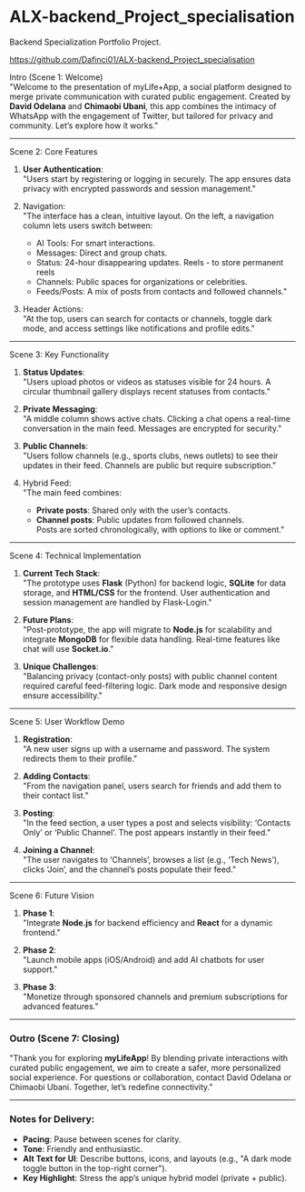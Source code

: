 # ALX-backend_Project_specialisation

Backend Specialization Portfolio Project.



https://github.com/Dafinci01/ALX-backend_Project_specialisation



Intro (Scene 1: Welcome)  
"Welcome to the presentation of myLife+App, a social platform designed to merge private communication with curated public engagement. Created by **David Odelana** and **Chimaobi Ubani**, this app combines the intimacy of WhatsApp with the engagement of Twitter, but tailored for privacy and community. Let’s explore how it works."

---

Scene 2: Core Features
1. **User Authentication**:  
   "Users start by registering or logging in securely. The app ensures data privacy with encrypted passwords and session management."  

2. Navigation:  
   "The interface has a clean, intuitive layout. On the left, a navigation column lets users switch between:  
   - AI Tools: For smart interactions.  
   - Messages: Direct and group chats.  
   - Status: 24-hour disappearing updates.
Reels - to store permanent reels   
   - Channels: Public spaces for organizations or celebrities.  
   - Feeds/Posts: A mix of posts from contacts and followed channels."  

3. Header Actions:  
   "At the top, users can search for contacts or channels, toggle dark mode, and access settings like notifications and profile edits."

---

Scene 3: Key Functionality 
1. **Status Updates**:  
   "Users upload photos or videos as statuses visible for 24 hours. A circular thumbnail gallery displays recent statuses from contacts."  

2. **Private Messaging**:  
   "A middle column shows active chats. Clicking a chat opens a real-time conversation in the main feed. Messages are encrypted for security."  

3. **Public Channels**:  
   "Users follow channels (e.g., sports clubs, news outlets) to see their updates in their feed. Channels are public but require subscription."  

4. Hybrid Feed:  
   "The main feed combines:  
   - **Private posts**: Shared only with the user’s contacts.  
   - **Channel posts**: Public updates from followed channels.  
   Posts are sorted chronologically, with options to like or comment."  

---

Scene 4: Technical Implementation
1. **Current Tech Stack**:  
   "The prototype uses **Flask** (Python) for backend logic, **SQLite** for data storage, and **HTML/CSS** for the frontend. User authentication and session management are handled by Flask-Login."  

2. **Future Plans**:  
   "Post-prototype, the app will migrate to **Node.js** for scalability and integrate **MongoDB** for flexible data handling. Real-time features like chat will use **Socket.io**."  

3. **Unique Challenges**:  
   "Balancing privacy (contact-only posts) with public channel content required careful feed-filtering logic. Dark mode and responsive design ensure accessibility."  

---

Scene 5: User Workflow Demo  
1. **Registration**:  
   "A new user signs up with a username and password. The system redirects them to their profile."  

2. **Adding Contacts**:  
   "From the navigation panel, users search for friends and add them to their contact list."  

3. **Posting**:  
   "In the feed section, a user types a post and selects visibility: ‘Contacts Only’ or ‘Public Channel’. The post appears instantly in their feed."  

4. **Joining a Channel**:  
   "The user navigates to ‘Channels’, browses a list (e.g., ‘Tech News’), clicks ‘Join’, and the channel’s posts populate their feed."  

---

Scene 6: Future Vision  
1. **Phase 1**:  
   "Integrate **Node.js** for backend efficiency and **React** for a dynamic frontend."  

2. **Phase 2**:  
   "Launch mobile apps (iOS/Android) and add AI chatbots for user support."  

3. **Phase 3**:  
   "Monetize through sponsored channels and premium subscriptions for advanced features."  

---

### **Outro (Scene 7: Closing)**  
"Thank you for exploring **myLifeApp**! By blending private interactions with curated public engagement, we aim to create a safer, more personalized social experience. For questions or collaboration, contact David Odelana or Chimaobi Ubani. Together, let’s redefine connectivity."  

---

### **Notes for Delivery**:  
- **Pacing**: Pause between scenes for clarity.  
- **Tone**: Friendly and enthusiastic.  
- **Alt Text for UI**: Describe buttons, icons, and layouts (e.g., "A dark mode toggle button in the top-right corner").  
- **Key Highlight**: Stress the app’s unique hybrid model (private + public).  

